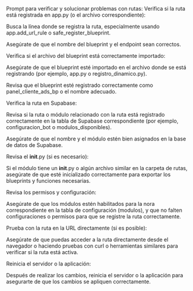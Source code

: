 Prompt para verificar y solucionar problemas con rutas:
Verifica si la ruta está registrada en app.py (o el archivo correspondiente):

Busca la línea donde se registra la ruta, especialmente usando app.add_url_rule o safe_register_blueprint.

Asegúrate de que el nombre del blueprint y el endpoint sean correctos.

Verifica si el archivo del blueprint está correctamente importado:

Asegúrate de que el blueprint esté importado en el archivo donde se está registrando (por ejemplo, app.py o registro_dinamico.py).

Revisa que el blueprint esté registrado correctamente como panel_cliente_ads_bp o el nombre adecuado.

Verifica la ruta en Supabase:

Revisa si la ruta o módulo relacionado con la ruta está registrado correctamente en la tabla de Supabase correspondiente (por ejemplo, configuracion_bot o modulos_disponibles).

Asegúrate de que el nombre y el módulo estén bien asignados en la base de datos de Supabase.

Revisa el __init__.py (si es necesario):

Si el módulo tiene un __init__.py o algún archivo similar en la carpeta de rutas, asegúrate de que esté inicializado correctamente para exportar los blueprints y funciones necesarias.

Revisa los permisos y configuración:

Asegúrate de que los módulos estén habilitados para la nora correspondiente en la tabla de configuración (modulos), y que no falten configuraciones o permisos para que se registre la ruta correctamente.

Prueba con la ruta en la URL directamente (si es posible):

Asegúrate de que puedas acceder a la ruta directamente desde el navegador o haciendo pruebas con curl o herramientas similares para verificar si la ruta está activa.

Reinicia el servidor o la aplicación:

Después de realizar los cambios, reinicia el servidor o la aplicación para asegurarte de que los cambios se apliquen correctamente.
